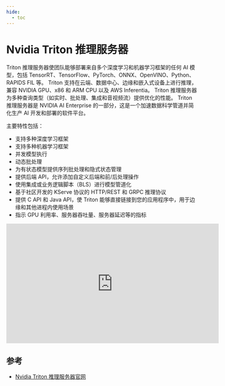```yaml
---
hide:
  - toc
---
```


# Nvidia Triton 推理服务器

Triton 推理服务器使团队能够部署来自多个深度学习和机器学习框架的任何 AI 模型，包括 TensorRT、TensorFlow、PyTorch、ONNX、OpenVINO、Python、RAPIDS FIL 等。
Triton 支持在云端、数据中心、边缘和嵌入式设备上进行推理，兼容 NVIDIA GPU、x86 和 ARM CPU 以及 AWS Inferentia。
Triton 推理服务器为多种查询类型（如实时、批处理、集成和音视频流）提供优化的性能。
Triton 推理服务器是 NVIDIA AI Enterprise 的一部分，这是一个加速数据科学管道并简化生产 AI 开发和部署的软件平台。

主要特性包括：

- 支持多种深度学习框架
- 支持多种机器学习框架
- 并发模型执行
- 动态批处理
- 为有状态模型提供序列批处理和隐式状态管理
- 提供后端 API，允许添加自定义后端和前/后处理操作
- 使用集成或业务逻辑脚本（BLS）进行模型管道化
- 基于社区开发的 KServe 协议的 HTTP/REST 和 GRPC 推理协议
- 提供 C API 和 Java API，使 Triton 能够直接链接到您的应用程序中，用于边缘和其他进程内使用场景
- 指示 GPU 利用率、服务器吞吐量、服务器延迟等的指标

<div>
<iframe width="560" height="315" src="https://www.youtube.com/embed/NQDtfSi5QF4" title="YouTube video player" frameborder="0" allow="accelerometer; autoplay; clipboard-write; encrypted-media; gyroscope; picture-in-picture" allowfullscreen></iframe>
</div>

## 参考

- [Nvidia Triton 推理服务器官网](https://developer.nvidia.com/triton-inference-server)
